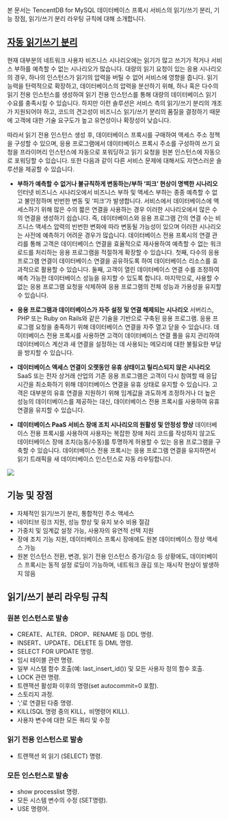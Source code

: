 본 문서는 TencentDB for MySQL 데이터베이스 프록시 서비스의 읽기/쓰기 분리, 기능 장점, 읽기/쓰기 분리 라우팅 규칙에 대해 소개합니다. 

## [자동 읽기쓰기 분리](id:zddxfl)
현재 대부분의 네트워크 사용자 비즈니스 시나리오에는 읽기가 많고 쓰기가 적거나 서비스 부하를 예측할 수 없는 시나리오가 많습니다. 대량의 읽기 요청이 있는 응용 시나리오의 경우, 하나의 인스턴스가 읽기의 압력을 버틸 수 없어 서비스에 영향을 줍니다. 읽기 능력을 탄력적으로 확장하고, 데이터베이스의 압력을 분산하기 위해, 하나 혹은 다수의 읽기 전용 인스턴스를 생성하여 읽기 전용 인스턴스를 통해 대량의 데이터베이스 읽기 수요를 충족시킬 수 있습니다. 하지만 이런 솔루션은 서비스 측의 읽기/쓰기 분리의 개조가 지원되어야 하고, 코드의 견고성이 비즈니스 읽기/쓰기 분리의 품질을 결정하기 때문에 고객에 대한 기술 요구도가 높고 유연성이나 확장성이 낮습니다. 

따라서 읽기 전용 인스턴스 생성 후, 데이터베이스 프록시를 구매하여 액세스 주소 정책을 구성할 수 있으며, 응용 프로그램에서 데이터베이스 프록시 주소를 구성하여 쓰기 요청을 프라이머리 인스턴스에 자동으로 포워딩하고 읽기 요청을 원본 인스턴스에 자동으로 포워딩할 수 있습니다. 또한 다음과 같이 다른 서비스 문제에 대해서도 자연스러운 솔루션을 제공할 수 있습니다.

- **부하가 예측할 수 없거나 불규칙하게 변동하는/부하 ‘피크’ 현상이 명백한 시나리오**
인터넷 비즈니스 시나리오에서 비즈니스 부하 및 액세스 부하는 종종 예측할 수 없고 불안정하며 빈번한 변동 및 ‘피크’가 발생합니다. 서비스에서 데이터베이스에 액세스하기 위해 많은 수의 짧은 연결을 사용하는 경우 이러한 시나리오에서 많은 수의 연결을 생성하기 쉽습니다. 즉, 데이터베이스와 응용 프로그램 간의 연결 수는 비즈니스 액세스 압력의 빈번한 변화에 따라 변동될 가능성이 있으며 이러한 시나리오는 사전에 예측하기 어려운 경우가 많습니다.
데이터베이스 전용 프록시의 연결 관리를 통해 고객은 데이터베이스 연결을 효율적으로 재사용하여 예측할 수 없는 워크로드를 처리하는 응용 프로그램을 적절하게 확장할 수 있습니다. 첫째, 다수의 응용 프로그램 연결이 데이터베이스 연결을 공유하도록 하여 데이터베이스 리소스를 효과적으로 활용할 수 있습니다. 둘째, 고객이 열린 데이터베이스 연결 수를 조정하여 예측 가능한 데이터베이스 성능을 유지할 수 있도록 합니다. 마지막으로, 사용할 수 없는 응용 프로그램 요청을 삭제하여 응용 프로그램의 전체 성능과 가용성을 유지할 수 있습니다.

- **응용 프로그램과 데이터베이스가 자주 설정 및 연결 해제되는 시나리오**
서버리스, PHP 또는 Ruby on Rails와 같은 기술을 기반으로 구축된 응용 프로그램. 응용 프로그램 요청을 충족하기 위해 데이터베이스 연결을 자주 열고 닫을 수 있습니다.
데이터베이스 전용 프록시를 사용하면 고객이 데이터베이스 연결 풀을 유지 관리하여 데이터베이스 계산과 새 연결을 설정하는 데 사용되는 메모리에 대한 불필요한 부담을 방지할 수 있습니다.

- **데이터베이스 액세스 연결이 오랫동안 유휴 상태이고 릴리스되지 않은 시나리오**
SaaS 또는 전자 상거래 산업의 기존 응용 프로그램은 고객이 다시 참여할 때 응답 시간을 최소화하기 위해 데이터베이스 연결을 유휴 상태로 유지할 수 있습니다. 고객은 대부분의 유휴 연결을 지원하기 위해 임계값을 과도하게 조정하거나 더 높은 성능의 데이터베이스를 제공하는 대신, 데이터베이스 전용 프록시를 사용하여 유휴 연결을 유지할 수 있습니다.

- **데이터베이스 PaaS 서비스 장애 조치 시나리오의 원활성 및 안정성 향상**
데이터베이스 전용 프록시를 사용하여 사용자는 복잡한 장애 처리 코드를 작성하지 않고도 데이터베이스 장애 조치(능동/수동)를 투명하게 허용할 수 있는 응용 프로그램을 구축할 수 있습니다. 데이터베이스 전용 프록시는 응용 프로그램 연결을 유지하면서 읽기 트래픽을 새 데이터베이스 인스턴스로 자동 라우팅합니다.

![](https://main.qcloudimg.com/raw/a5f23e2235bc918b1a7e816c8f2c947b.png)

## 기능 및 장점
- 자체적인 읽기/쓰기 분리, 통합적인 주소 액세스
- 네이티브 링크 지원, 성능 향상 및 유지 보수 비용 절감
- 가중치 및 임계값 설정 가능, 사용자의 유연적 선택 지원
- 장애 조치 기능 지원, 데이터베이스 프록시 장애에도 원본 데이터베이스 정상 액세스 가능
- 원본 인스턴스 전환, 변경, 읽기 전용 인스턴스 증가/감소 등 상황에도, 데이터베이스 프록시는 동적 설정 로딩이 가능하며, 네트워크 끊김 또는 재시작 현상이 발생하지 않음

## 읽기/쓰기 분리 라우팅 규칙
### 원본 인스턴스로 발송
- CREATE、ALTER、DROP、RENAME 등 DDL 명령.
- INSERT、UPDATE、DELETE 등 DML 명령.
- SELECT FOR UPDATE 명령.
- 임시 테이블 관련 명령.
- 일부 시스템 함수 호출(예: last_insert_id()) 및 모든 사용자 정의 함수 호출.
- LOCK 관련 명령.
- 트랜잭션 활성화 이후의 명령(set autocommit=0 포함).
- 스토리지 과정.
- ‘;’로 연결된 다중 명령.
- KILL(SQL 명령 중의 KILL，비명령어 KILL).
- 사용자 변수에 대한 모든 쿼리 및 수정

### 읽기 전용 인스턴스로 발송
- 트랜잭션 외 읽기 (SELECT) 명령.

### 모든 인스턴스로 발송
- show processlist 명령.
- 모든 시스템 변수의 수정 (SET명령).
- USE 명령어.

